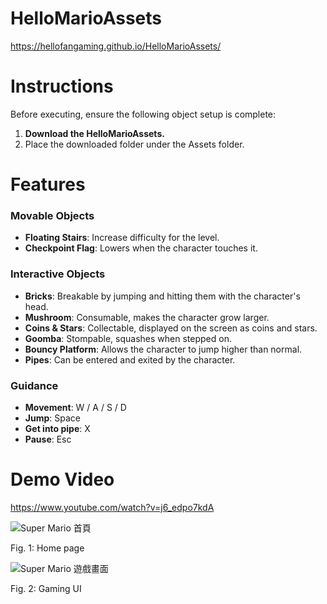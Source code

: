# HelloMarioAssets
https://hellofangaming.github.io/HelloMarioAssets/

# Instructions
Before executing, ensure the following object setup is complete:
  1. **Download the HelloMarioAssets.**
  2. Place the downloaded folder under the Assets folder.

# Features
### Movable Objects
  - **Floating Stairs**: Increase difficulty for the level.
  - **Checkpoint Flag**: Lowers when the character touches it.
### Interactive Objects
  - **Bricks**: Breakable by jumping and hitting them with the character's head.
  - **Mushroom**: Consumable, makes the character grow larger.
  - **Coins & Stars**: Collectable, displayed on the screen as coins and stars.
  - **Goomba**: Stompable, squashes when stepped on.
  - **Bouncy Platform**: Allows the character to jump higher than normal.
  - **Pipes**: Can be entered and exited by the character.
### Guidance
  - **Movement**: W / A / S / D
  - **Jump**: Space
  - **Get into pipe**: X
  - **Pause**: Esc

# Demo Video
https://www.youtube.com/watch?v=j6_edpo7kdA

![Super Mario 首頁](https://github.com/user-attachments/assets/6e56355a-7032-41a1-982f-0a97eebdf5a1)

Fig. 1: Home page

![Super Mario 遊戲畫面](https://github.com/user-attachments/assets/00bfe45b-4b80-4864-a8d2-4ead019e9390)

Fig. 2: Gaming UI
